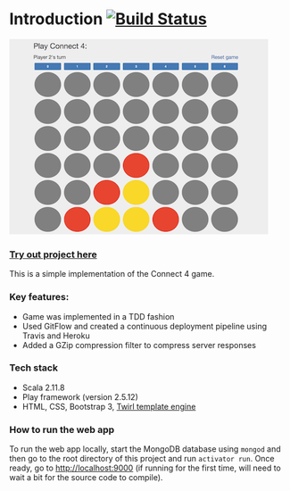 Introduction [![Build Status](https://travis-ci.org/muhsinali/connect4.svg?branch=master)](https://travis-ci.org/muhsinali/connect4)
=================================
![alt tag](public/images/connect4.png)

### [Try out project here](http://connect4.muhsinali.xyz)

This is a simple implementation of the Connect 4 game. 


### Key features:
- Game was implemented in a TDD fashion
- Used GitFlow and created a continuous deployment pipeline using Travis and Heroku
- Added a GZip compression filter to compress server responses


### Tech stack
- Scala 2.11.8
- Play framework (version 2.5.12)
- HTML, CSS, Bootstrap 3, [Twirl template engine](https://www.playframework.com/documentation/2.5.x/ScalaTemplates)


### How to run the web app
To run the web app locally, start the MongoDB database using `mongod` and then go to the root directory of this project and run `activator run`. Once ready, go to [http://localhost:9000](http://localhost:9000) (if running for the first time, will need to wait a bit for the source code to compile).

